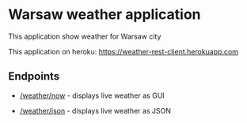 # Warsaw weather application
This application show weather for Warsaw city

This application on heroku: https://weather-rest-client.herokuapp.com

## Endpoints

* [/weather/now](https://weather-rest-client.herokuapp.com/weather/now) - displays live weather as GUI

* [/weather/json](https://weather-rest-client.herokuapp.com/weather/json) - displays live weather as JSON